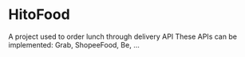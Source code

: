 # HitoFood
A project used to order lunch through delivery API 
These APIs can be implemented: Grab, ShopeeFood, Be, ...
